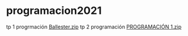 # programacion2021 
tp  1 progrmación 
[Ballester.zip](https://github.com/BrunoBallester02/programacion2021/files/6379719/Ballester.zip)
tp 2 programación 
[PROGRAMACIÓN 1.zip](https://github.com/BrunoBallester02/programacion2021/files/6380172/PROGRAMACION.1.zip)
